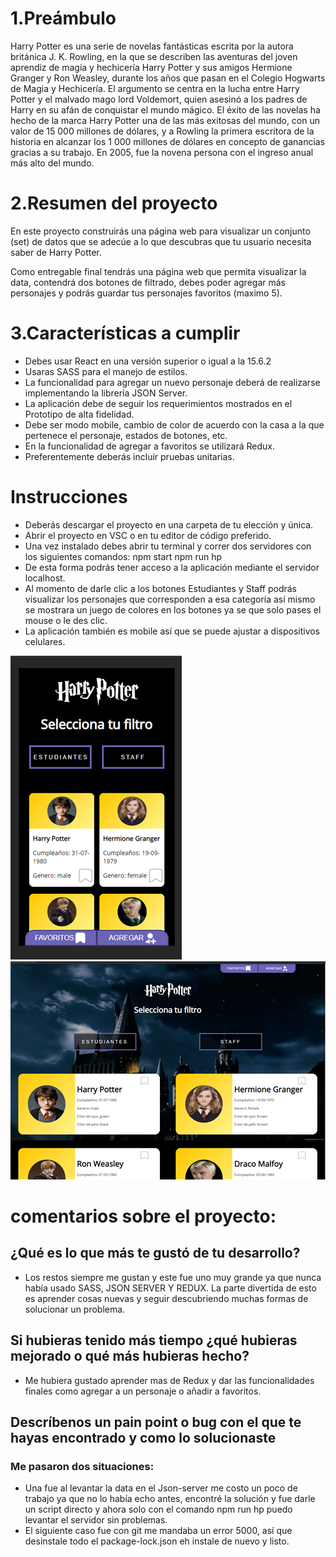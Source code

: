 
# 1.Preámbulo
  Harry Potter es una serie de novelas fantásticas escrita por la autora británica J. K. Rowling, en la que se describen las aventuras del joven aprendiz de magia y hechicería Harry Potter y sus amigos Hermione Granger y Ron Weasley, durante los años que pasan en el Colegio Hogwarts de Magia y Hechicería. El argumento se centra en la lucha entre Harry Potter y el malvado mago lord Voldemort, quien asesinó a los padres de Harry en su afán de conquistar el mundo mágico.
El éxito de las novelas ha hecho de la marca Harry Potter una de las más exitosas del mundo, con un valor de 15 000 millones de dólares, y a Rowling la primera escritora de la historia en alcanzar los 1 000 millones de dólares en concepto de ganancias gracias a su trabajo. En 2005, fue la novena persona con el ingreso anual más alto del mundo.


# 2.Resumen del proyecto
  En este proyecto construirás una página web para visualizar un conjunto (set) de datos que se adecúe a lo que descubras que tu usuario necesita saber de Harry Potter.
  
Como entregable final tendrás una página web que permita visualizar la data, contendrá dos botones de filtrado, debes poder agregar más personajes y podrás guardar tus personajes favoritos (maximo 5).

# 3.Características a cumplir
- Debes usar React en una versión superior o igual a la 15.6.2 
- Usaras SASS para el manejo de estilos.
- La funcionalidad para agregar un nuevo personaje deberá de realizarse implementando la librería JSON Server.
- La aplicación debe de seguir los requerimientos mostrados en el Prototipo de alta fidelidad.
- Debe ser modo mobile, cambio de color de acuerdo con la casa a la que pertenece el personaje, estados de botones, etc.
- En la funcionalidad de agregar a favoritos se utilizará Redux.
- Preferentemente deberás incluir pruebas unitarias.

# Instrucciones
  - Deberás descargar el proyecto en una carpeta de tu elección y única.
  - Abrir el proyecto en VSC o en tu editor de código preferido.
  - Una vez instalado debes abrir tu terminal y correr dos servidores con los siguientes  comandos:
      npm start 
      npm run hp
  - De esta forma podrás tener acceso a la aplicación mediante el servidor localhost.
  - Al momento de darle clic a los botones Estudiantes y Staff podrás visualizar los personajes que corresponden a esa categoría así mismo se mostrara un juego de colores en los    botones ya se que solo pases el mouse o le des clic.
  - La aplicación también es mobile así que se puede ajustar a dispositivos celulares.

![](/testharrypotter/src/assets/mobile.png)
![](/testharrypotter/src/assets/dsktop.png)
  
# comentarios sobre el proyecto:
 ## ¿Qué es lo que más te gustó de tu desarrollo?
-
  Los restos siempre me gustan y este fue uno muy grande ya que nunca había usado SASS, JSON SERVER Y REDUX. La parte divertida de esto es aprender cosas nuevas y seguir descubriendo muchas formas de solucionar un problema. 
 ## Si hubieras tenido más tiempo ¿qué hubieras mejorado o qué más hubieras hecho?
 
 -
    Me hubiera gustado aprender mas de Redux y dar las funcionalidades finales como agregar a un personaje o añadir a favoritos. 

## Descríbenos un pain point o bug con el que te hayas encontrado y como lo solucionaste

### Me pasaron dos situaciones:
- Una fue al levantar la data en el Json-server me costo un poco de trabajo ya que no lo había echo antes, encontré la solución y fue darle un script directo y ahora solo con el comando npm run hp puedo levantar el servidor sin problemas.
- El siguiente caso fue con git me mandaba un error 5000, así que desinstale todo el package-lock.json eh instale de nuevo y listo.


 